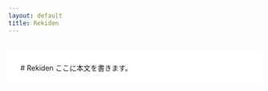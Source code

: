 ```yaml
---
layout: default
title: Rekiden
---
```


<style>
html,body{height:100%;}
body{
  background-image:url('./assets/images/washi.PNG');
  background-size:cover;
  background-position:center;
  background-attachment:fixed;
}
.main{
  max-width:980px; margin:2rem auto; padding:1.5rem;
  background:rgba(255,255,255,.85); border-radius:8px;
}
</style>

<div class="main">
  # Rekiden
  ここに本文を書きます。
</div>
